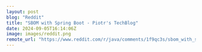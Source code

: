 ```yaml
---
layout: post
blog: "Reddit"
title: "SBOM with Spring Boot - Piotr's TechBlog"
date: 2024-09-05T16:14:06Z
image: images/reddit.png
remote_url: "https://www.reddit.com/r/java/comments/1f9qc3s/sbom_with_spring_boot_piotrs_techblog/"
---
```

